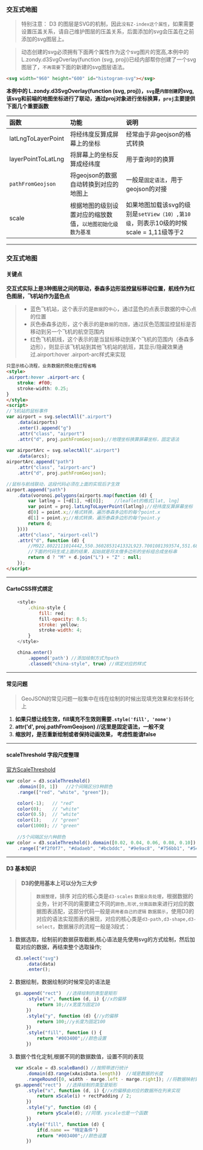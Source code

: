 ### 交互式地图

> 特别注意： D3 的图层是SVG的机制，因此`没有Z-index这个属性`，如果需要设置压盖关系，请自己维护图层的压盖关系，后面添加的svg会压盖在之前添加的svg图层上。

> 动态创建的svg必须拥有下面两个属性作为这个svg图片的宽高,本例中的L.zondy.d3SvgOverlay(function (svg, proj))已经内部帮你创建了一个svg图层了，`不再需要`下面的新建的svg图层语法。

``` html
<svg width="960" height="600" id="histogram-svg"></svg>
```

**本例中的 L.zondy.d3SvgOverlay(function (svg, proj))，`svg`是`内部创建`的svg,该svg和前端的地图坐标进行了联动，通过proj对象进行坐标换算，`proj`主要提供下面几个重要函数**

|函数|功能|说明|
|:---|:---|:---|
|latLngToLayerPoint|将经纬度反算成屏幕上的坐标|经常由于非geojson的格式转换|
|layerPointToLatLng|将屏幕上的坐标反算成经纬度|用于查询时的换算|
|`pathFromGeojson`|将geojson的数据自动转换到对应的地图上|一般是`固定语法`，用于geojson的对接|
|scale|根据地图的级别设置对应的缩放数值，`以地图初始化级数为基准`|如果地图加载该svg的级别是`setView（10）,第10级`，则表示10级的时候scale = 1,11级等于2|

---

### 交互式地图

#### 关键点

**交互式实际上是3种图层之间的联动，泰森多边形监控鼠标移动位置，航线作为红色图层，飞机站作为蓝色点**

> + 蓝色飞机站，这个表示的是`数据`的`中心`，通过蓝色的点表示数据的中心点的位置
> + 灰色泰森多边形，这个表示的是`数据`的`范围`，通过灰色范围监控鼠标是否移动到另一个飞机的航空范围内
> + 红色飞机航线，这个表示的是当鼠标移动到某个飞机的范围内（泰森多边形），则显示该飞机站到其他飞机站的航班，其显示/隐藏效果通过.airport:hover .airport-arc样式来实现


``` html
只显示核心流程，业务数据的预处理过程省略
<style>
.airport:hover .airport-arc {
    stroke: #f00;
    stroke-width: 0.25;
}
</style>
<script>
//飞机站的鼠标事件
var airport = svg.selectAll(".airport")
    .data(airports)
    .enter().append("g")
    .attr("class", "airport")
    .attr("d", proj.pathFromGeojson);//地理坐标换算屏幕坐标，固定语法
    
var airportArc = svg.selectAll(".airport")
    .data(arcs);
airportArc.append("path")
    .attr("class", "airport-arc")
    .attr("d", proj.pathFromGeojson);

//鼠标与航线联动，这段代码必须在上面的实现后才生效
airport.append("path")
    .data(voronoi.polygons(airports.map(function (d) {
        var latlng = [+d[1], +d[0]];    //leaflet的格式[lat, lng]
        var point = proj.latLngToLayerPoint(latlng);//经纬度反算屏幕坐标
        d[0] = point.x;//格式转换，遍历泰森多边形的每个point.x
        d[1] = point.y;//格式转换，遍历泰森多边形的每个point.y
        return d;
    })))
    .attr("class", "airport-cell")
    .attr("d", function (d) {
        //M922.8022111014442,550.3602853141332L923.7001081393574,551.6805442732244Z
        //下面的代码生成上面的结果，起始就是将太僧多边形的坐标组合成坐标串
        return d ? "M" + d.join("L") + "Z" : null;
    });
</script>    
```

---

#### CartoCSS样式绑定

``` javascript
    <style>
        .china-style {
            fill: red;
            fill-opacity: 0.5;
            stroke: yellow;
            stroke-width: 4;
        }        
    </style>

    china.enter()
        .append('path') //添加绘制方式为path
        .classed("china-style", true) //绑定对应的样式
```

---

#### 常见问题

> GeoJSON的常见问题一般集中在线在绘制的时候出现填充效果和坐标转化上

1. **如果只想让线生效，fill填充不生效则需要`.style('fill', 'none')`**
2. **attr('d', proj.pathFromGeojson) //这里是固定语法，一般不变**
3. **缩放时，是否重新绘制或者保持动画效果， 考虑性能请false**


---

#### scaleThreshold 字段尺度整理
[官方ScaleThreshold](https://github.com/d3/d3-scale/blob/master/README.md#scaleThreshold)

``` javascript
var color = d3.scaleThreshold()
    .domain([0, 1])   //2个间隔区分3种颜色
    .range(["red", "white", "green"]);

    color(-1);   // "red"
    color(0);    // "white"
    color(0.5);  // "white"
    color(1);    // "green"
    color(1000); // "green"
    
    //5个间隔区分六种颜色
var color = d3.scaleThreshold().domain([0.02, 0.04, 0.06, 0.08, 0.10])
    .range(["#f2f0f7", "#dadaeb", "#bcbddc", "#9e9ac8", "#756bb1", "#54278f"]);

```

---

#### D3 基本知识

> **D3的使用基本上可以分为三大步**
> > `数据整理`，排序 对应的核心类是`d3-scales`
> > `数据业务处理`，根据数据的业务，针对不同的需要建立不同的`颜色,形状,分类函数`来进行对应的数据图表适配，这部分代码一般是`调用者自己的逻辑`
> > `数据展示`，使用D3的对应的语法实现图表的展现，对应的核心类是`d3-path,d3-shape,d3-select`，数据展示的流程一般是3段式：


1. 数据选取，绘制前的数据获取截断,核心语法是先使用svg的方式绘制，然后加载对应的数据，再结束整个选取操作;
    ~~~ javascript
    d3.select("svg")
        .data(data)
        .enter();
    ~~~
2. 数据绘制，数据绘制的时候常见的语法是
    ~~~ javascript
    gs.append("rect")  //选择绘制的类型是矩形
        .style("x", function (d, i) {//x的偏移
            return 10;//x宽度为固定10
        })
        .style("y", function (d) {//y的偏移
            return 100;//y长度为固定100
        })
        .style("fill", function () {
            return "#003400";//颜色设置
        })  
    ~~~

3. 数据个性化定制,根据不同的数据数值，设置不同的表现
    ~~~ javascript
    var xScale = d3.scaleBand() //按照带进行统计
        .domain(d3.range(xAxisData.length))  //域是数据的长度
        .rangeRound([0, width - marge.left - marge.right]); //将数据映射到图表的宽度上
    gs.append("rect")  //选择绘制的类型是矩形
        .style("x", function (d, i) {//x的偏移由对应的数据所在列来实现
            return xScale(i) + rectPadding / 2;
        })
        .style("y", function (d) {
            return yScale(d); //同理，yscale也是一个函数
        })
        .style("fill", function (d) {
            if(d.name == "特定条件")
            return "#003400";//颜色设置
        })
    ~~~


